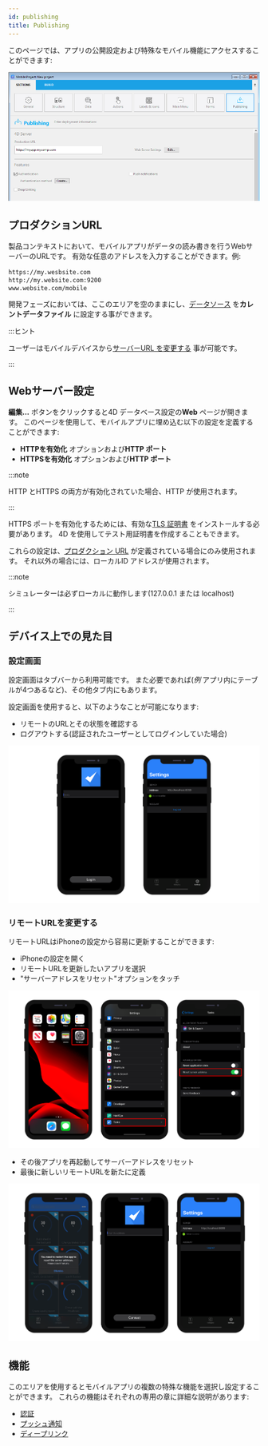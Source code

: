 ```yaml
---
id: publishing
title: Publishing
---
```


このページでは、アプリの公開設定および特殊なモバイル機能にアクセスすることができます:


![公開セクション](img/publishing.png)


## プロダクションURL

製品コンテキストにおいて、モバイルアプリがデータの読み書きを行うWebサーバーのURLです。 有効な任意のアドレスを入力することができます。例:

```
https://my.wesbsite.com
http://my.website.com:9200
www.website.com/mobile
```

開発フェーズにおいては、ここのエリアを空のままにし、[データソース](data.md) を**カレントデータファイル** に設定する事ができます。

:::ヒント

ユーザーはモバイルデバイスから[サーバーURL を変更する](#modify-remote-url) 事が可能です。

:::



## Webサーバー設定

**編集...** ボタンをクリックすると4D データベース設定の**Web** ページが開きます。 このページを使用して、モバイルアプリに埋め込む以下の設定を定義することができます:

- **HTTPを有効化** オプションおよび**HTTP ポート**
- **HTTPSを有効化** オプションおよび**HTTP ポート**

:::note

HTTP とHTTPS の両方が有効化されていた場合、HTTP が使用されます。

:::

HTTPS ポートを有効化するためには、有効な[TLS 証明書](https://developer.4d.com/docs/en/Admin/tls.html) をインストールする必要があります。 4D を使用してテスト用証明書を作成することもできます。

これらの設定は、[プロダクション URL](#production-url) が定義されている場合にのみ使用されます。 それ以外の場合には、ローカルID アドレスが使用されます。

:::note

シミュレーターは必ずローカルに動作します(127.0.0.1 または localhost)

:::

## デバイス上での見た目

### 設定画面

設定画面はタブバーから利用可能です。 また必要であれば(*例* アプリ内にテーブルが4つあるなど)、その他タブ内にもあります。

設定画面を使用すると、以下のようなことが可能になります:

* リモートのURLとその状態を確認する
* ログアウトする(認証されたユーザーとしてログインしていた場合)

![ログイン & 設定画面](img/Login-Settings-screen-Publishing-section-4D-for-iOS.png)


### リモートURLを変更する

リモートURLはiPhoneの設定から容易に更新することができます:

* iPhoneの設定を開く
* リモートURLを更新したいアプリを選択
* "サーバーアドレスをリセット"オプションをタッチ

![リモートURLをリセットする](img/Reset-remote-url.png)

* その後アプリを再起動してサーバーアドレスをリセット
* 最後に新しいリモートURLを新たに定義

![リモートURLを更新する](img/Update-remote-url.png)


## 機能

このエリアを使用するとモバイルアプリの複数の特殊な機能を選択し設定することができます。 これらの機能はそれぞれの専用の章に詳細な説明があります:

- [認証](../special-features/authentication.md)
- [プッシュ通知](../special-features/push-notification.md)
- [ディープリンク](../special-features/deep-linking)



